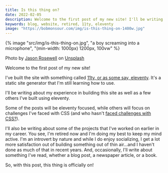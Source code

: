 ```yaml
---
title: Is this thing on?
date: 2022-02-05
description: Welcome to the first post of my new site! I'll be writing about my experience in building this site as well as a few others I've built using eleventy.
keywords: blog, website, retired, 11ty, eleventy
image: "https://bobmonsour.com/img/is-this-thing-on-1400w.jpg"
---
```


{% image "src/img/is-this-thing-on.jpg", "a boy screaming into a microphone", "(min-width: 1000px) 1200px, 100vw" %}

<p class="caption">Photo by <a href="https://unsplash.com/@jasonrosewell?utm_source=unsplash&utm_medium=referral&utm_content=creditCopyText">Jason Rosewell</a> on <a href="https://unsplash.com/s/photos/microphone?utm_source=unsplash&utm_medium=referral&utm_content=creditCopyText">Unsplash</a></p>

Welcome to the first post of my new site!

I've built the site with something called [11ty, or as some say, eleventy](https://www.11ty.dev/). It's a static site generator that I'm still learning how to use.

I'll be writing about my experience in building this site as well as a few others I've built using eleventy.

Some of the posts will be eleventy focused, while others will focus on challenges I've faced with CSS (and who hasn't [faced challenges with CSS?](https://blog.sethcorker.com/what-makes-css-difficult-for-web-developers/)).

I'll also be writing about some of the projects that I've worked on earlier in my career. You see, I'm retired now and I'm doing my best to keep my mind active. I'm an introvert by nature and while I do enjoy socializing, I get a lot more satisfaction out of building something out of thin air...and I haven't done as much of that in recent years. And, occasionally, I'll write about something I've read, whether a blog post, a newspaper article, or a book.

So, with this post, this thing is officially on!
